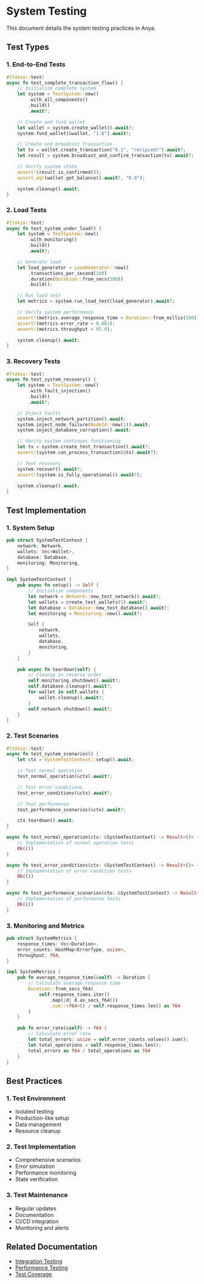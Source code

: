 # System Testing

This document details the system testing practices in Anya.

## Test Types

### 1. End-to-End Tests

```rust
#[tokio::test]
async fn test_complete_transaction_flow() {
    // Initialize complete system
    let system = TestSystem::new()
        .with_all_components()
        .build()
        .await?;

    // Create and fund wallet
    let wallet = system.create_wallet().await?;
    system.fund_wallet(&wallet, "1.0").await?;

    // Create and broadcast transaction
    let tx = wallet.create_transaction("0.1", "recipient").await?;
    let result = system.broadcast_and_confirm_transaction(tx).await?;

    // Verify system state
    assert!(result.is_confirmed());
    assert_eq!(wallet.get_balance().await?, "0.9");

    system.cleanup().await;
}
```

### 2. Load Tests

```rust
#[tokio::test]
async fn test_system_under_load() {
    let system = TestSystem::new()
        .with_monitoring()
        .build()
        .await?;

    // Generate load
    let load_generator = LoadGenerator::new()
        .transactions_per_second(100)
        .duration(Duration::from_secs(300))
        .build();

    // Run load test
    let metrics = system.run_load_test(load_generator).await?;

    // Verify system performance
    assert!(metrics.average_response_time < Duration::from_millis(100));
    assert!(metrics.error_rate < 0.001);
    assert!(metrics.throughput > 95.0);

    system.cleanup().await;
}
```

### 3. Recovery Tests

```rust
#[tokio::test]
async fn test_system_recovery() {
    let system = TestSystem::new()
        .with_fault_injection()
        .build()
        .await?;

    // Inject faults
    system.inject_network_partition().await;
    system.inject_node_failure(NodeId::new(1)).await;
    system.inject_database_corruption().await;

    // Verify system continues functioning
    let tx = system.create_test_transaction().await?;
    assert!(system.can_process_transaction(&tx).await?);

    // Test recovery
    system.recover().await?;
    assert!(system.is_fully_operational().await?);

    system.cleanup().await;
}
```

## Test Implementation

### 1. System Setup

```rust
pub struct SystemTestContext {
    network: Network,
    wallets: Vec<Wallet>,
    database: Database,
    monitoring: Monitoring,
}

impl SystemTestContext {
    pub async fn setup() -> Self {
        // Initialize components
        let network = Network::new_test_network().await?;
        let wallets = create_test_wallets(5).await?;
        let database = Database::new_test_database().await?;
        let monitoring = Monitoring::new().await?;

        Self {
            network,
            wallets,
            database,
            monitoring,
        }
    }

    pub async fn teardown(self) {
        // Cleanup in reverse order
        self.monitoring.shutdown().await?;
        self.database.cleanup().await?;
        for wallet in self.wallets {
            wallet.cleanup().await?;
        }
        self.network.shutdown().await?;
    }
}
```

### 2. Test Scenarios

```rust
#[tokio::test]
async fn test_system_scenarios() {
    let ctx = SystemTestContext::setup().await;

    // Test normal operation
    test_normal_operation(&ctx).await?;

    // Test error conditions
    test_error_conditions(&ctx).await?;

    // Test performance
    test_performance_scenarios(&ctx).await?;

    ctx.teardown().await;
}

async fn test_normal_operation(ctx: &SystemTestContext) -> Result<()> {
    // Implementation of normal operation tests
    Ok(())
}

async fn test_error_conditions(ctx: &SystemTestContext) -> Result<()> {
    // Implementation of error condition tests
    Ok(())
}

async fn test_performance_scenarios(ctx: &SystemTestContext) -> Result<()> {
    // Implementation of performance tests
    Ok(())
}
```

### 3. Monitoring and Metrics

```rust
pub struct SystemMetrics {
    response_times: Vec<Duration>,
    error_counts: HashMap<ErrorType, usize>,
    throughput: f64,
}

impl SystemMetrics {
    pub fn average_response_time(&self) -> Duration {
        // Calculate average response time
        Duration::from_secs_f64(
            self.response_times.iter()
                .map(|d| d.as_secs_f64())
                .sum::<f64>() / self.response_times.len() as f64
        )
    }

    pub fn error_rate(&self) -> f64 {
        // Calculate error rate
        let total_errors: usize = self.error_counts.values().sum();
        let total_operations = self.response_times.len();
        total_errors as f64 / total_operations as f64
    }
}
```

## Best Practices

### 1. Test Environment

- Isolated testing
- Production-like setup
- Data management
- Resource cleanup

### 2. Test Implementation

- Comprehensive scenarios
- Error simulation
- Performance monitoring
- State verification

### 3. Test Maintenance

- Regular updates
- Documentation
- CI/CD integration
- Monitoring and alerts

## Related Documentation

- [Integration Testing](integration-testing.md)
- [Performance Testing](performance-testing.md)
- [Test Coverage](test-coverage.md)
